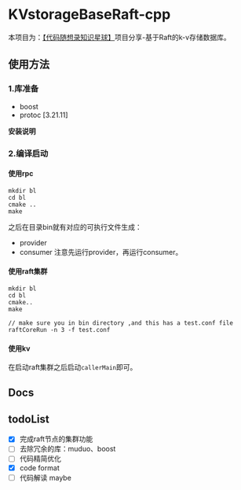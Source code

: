# KVstorageBaseRaft-cpp

本项目为：[【代码随想录知识星球】](https://www.programmercarl.com/other/project_fenbushi.html)项目分享-基于Raft的k-v存储数据库。 

## 使用方法

### 1.库准备
- boost
- protoc [3.21.11]

**安装说明**

### 2.编译启动
#### 使用rpc
```
mkdir bl
cd bl
cmake ..
make
```
之后在目录bin就有对应的可执行文件生成：
- provider
- consumer
注意先运行provider，再运行consumer。

#### 使用raft集群
```
mkdir bl
cd bl
cmake..
make
```

```
// make sure you in bin directory ,and this has a test.conf file
raftCoreRun -n 3 -f test.conf
```

#### 使用kv
在启动raft集群之后启动`callerMain`即可。


## Docs


## todoList

- [x] 完成raft节点的集群功能
- [ ] 去除冗余的库：muduo、boost 
- [ ] 代码精简优化
- [x] code format
- [ ] 代码解读 maybe

